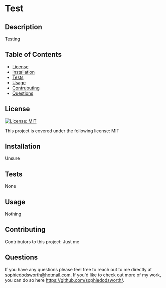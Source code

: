 # Test

  ## Description

  Testing

  ## Table of Contents 

  * [License](#license)
  * [Installation](#installation)
  * [Tests](#tests)
  * [Usage](#usage)
  * [Contrubuting](#contributing)
  * [Questions](#questions)
  
  ## License

  [![License: MIT](https://img.shields.io/badge/License-MIT-yellow.svg)](https://opensource.org/licenses/MIT)

  This project is covered under the following license: MIT

  ## Installation

  Unsure

  ## Tests

  None

  ## Usage

  Nothing

  ## Contributing

  Contributors to this project:
  Just me

  ## Questions

  If you have any questions please feel free to reach out to me directly at sophiedodsworth@hotmail.com. If you'd like to check out more of my work, you can do so here https://github.com/sophiedodsworth/.

